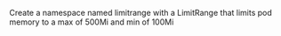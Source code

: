 Create a namespace named limitrange with a LimitRange that limits pod memory to a max of 500Mi and min of 100Mi
